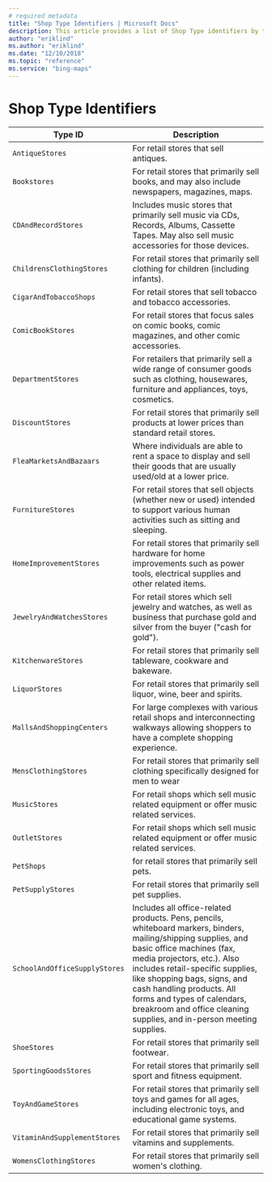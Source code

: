 ```yaml
---
# required metadata
title: "Shop Type Identifiers | Microsoft Docs"
description: This article provides a list of Shop Type identifiers by type ID and description.
author: "eriklind"
ms.author: "eriklind"
ms.date: "12/10/2018"
ms.topic: "reference"
ms.service: "bing-maps"
---
```


# Shop Type Identifiers

Type ID | Description
-----------|------------
`AntiqueStores` | For retail stores that sell antiques. 
`Bookstores` | For retail stores that primarily sell books, and may also include newspapers, magazines, maps.
`CDAndRecordStores` | Includes music stores that primarily sell music via CDs, Records, Albums, Cassette Tapes. May also sell music accessories for those devices.
`ChildrensClothingStores` | For retail stores that primarily sell clothing for children (including infants).
`CigarAndTobaccoShops` | For retail stores that sell tobacco and tobacco accessories.
`ComicBookStores` | For retail stores that focus sales on comic books, comic magazines, and other comic accessories.
`DepartmentStores` |For retailers that primarily sell a wide range of consumer goods such as clothing, housewares, furniture and appliances, toys, cosmetics. 
`DiscountStores` | For retail stores that primarily sell products at lower prices than standard retail stores.
`FleaMarketsAndBazaars` |  Where individuals are able to rent a space to display and sell their goods that are usually used/old at a lower price. 
`FurnitureStores` | For retail stores that sell objects (whether new or used) intended to support various human activities such as sitting and sleeping.
`HomeImprovementStores` | For retail stores that primarily sell hardware for home improvements such as power tools, electrical supplies and other related items. 
`JewelryAndWatchesStores` | For retail stores which sell jewelry and watches, as well as business that purchase gold and silver from the buyer ("cash for gold").
`KitchenwareStores` | For retail stores that primarily sell tableware, cookware and bakeware.
`LiquorStores` | For retail stores that primarily sell liquor, wine, beer and spirits.
`MallsAndShoppingCenters` | For large complexes with various retail shops and interconnecting walkways allowing shoppers to have a complete shopping experience.
`MensClothingStores` | For retail stores that primarily sell clothing specifically designed for men to wear
`MusicStores` | For retail shops which sell music related equipment or offer music related services. 
`OutletStores` | For retail shops which sell music related equipment or offer music related services. 
`PetShops` | for retail stores that primarily sell pets.
`PetSupplyStores` | For retail stores that primarily sell pet supplies.
`SchoolAndOfficeSupplyStores` | Includes all office-related products. Pens, pencils, whiteboard markers, binders, mailing/shipping supplies, and basic office machines (fax, media projectors, etc.). Also includes retail-specific supplies, like shopping bags, signs, and cash handling products. All forms and types of calendars, breakroom and office cleaning supplies, and in-person meeting supplies.
`ShoeStores` | For retail stores that primarily sell footwear.
`SportingGoodsStores` | For retail stores that primarily sell sport and fitness equipment.
`ToyAndGameStores` | For retail stores that primarily sell toys and games for all ages, including electronic toys, and educational game systems.
`VitaminAndSupplementStores` | For retail stores that primarily sell vitamins and supplements. 
`WomensClothingStores` | For retail stores that primarily sell women's clothing.